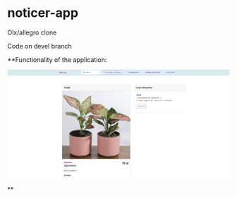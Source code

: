 # noticer-app

Olx/allegro clone

Code on devel branch

**Functionality of the application:

 ![](./noticer-app/mainPage.jpg)

**
